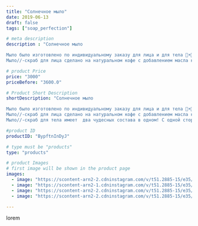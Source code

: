 ```yaml
---
title: "Солнечное мыло"
date: 2019-06-13
draft: false
tags: ["soap_perfection"]

# meta description
description : "Солнечное мыло

Мыло было изготовлено по индивидуальному заказу для лица и для тела 💎☀️🌿
Мыло//-скраб для лица сделано на натуральном кофе с добавлением масла к"

# product Price
price: "3000"
priceBefore: "3600.0"

# Product Short Description
shortDescription: "Солнечное мыло

Мыло было изготовлено по индивидуальному заказу для лица и для тела 💎☀️🌿
Мыло//-скраб для лица сделано на натуральном кофе с добавлением масла кокоса, масла манго, масла зародышей пшеницы, эфирного масла лаванды, ванили, пачули. Оно так бережно очищает кожу и делает её бархатистой, что с начала даже не верится, что это мыло ☺️
Мыло//-скраб для тела имеет  два чудесных состава в одном! С одной стороны мыло с маком и оно действует как более жёсткий пилинг, а с другой стороны, это соляной скраб который воздействует на кожу более мягко😍Да, да и такое бывает😉"

#product ID
productID: "BypftnInDyJ"

# type must be "products"
type: "products"

# product Images
# first image will be shown in the product page
images:
  - image: "https://scontent-arn2-2.cdninstagram.com/v/t51.2885-15/e35/61973525_2262255773882544_9198066931575958348_n.jpg?se=7&tp=1&_nc_ht=scontent-arn2-2.cdninstagram.com&_nc_cat=100&_nc_ohc=OB7h4rYEs6kAX-Zlq4g&ccb=7-4&oh=8e404fdee42c06b0ac8109b53268e67d&oe=6081B626&ig_cache_key=MjA2NTMyMTM3NTY5OTgzNzIzNg%3D%3D.2-ccb7-4"
  - image: "https://scontent-arn2-1.cdninstagram.com/v/t51.2885-15/e35/61893755_2399971726736018_831326416256773179_n.jpg?se=7&tp=1&_nc_ht=scontent-arn2-1.cdninstagram.com&_nc_cat=102&_nc_ohc=wcFhZyH-wJsAX8cxc6G&ccb=7-4&oh=071f83b7c171991efae8f23334e0a67e&oe=608300EF&ig_cache_key=MjA2NTMyMTM3NTY4MzA5MTYyOQ%3D%3D.2-ccb7-4"
  - image: "https://scontent-arn2-2.cdninstagram.com/v/t51.2885-15/e35/62486772_637911010017977_9149753112987532313_n.jpg?se=7&tp=1&_nc_ht=scontent-arn2-2.cdninstagram.com&_nc_cat=105&_nc_ohc=jMuQcDvNzBwAX9rMe-a&ccb=7-4&oh=67d9ed68891d3f5253d8463b963b58ff&oe=608223BB&ig_cache_key=MjA2NTMyMTM3NTY5OTg5MDUwNQ%3D%3D.2-ccb7-4"
  - image: "https://scontent-arn2-2.cdninstagram.com/v/t51.2885-15/e35/61712706_707159843086781_1708147001246732467_n.jpg?se=7&tp=1&_nc_ht=scontent-arn2-2.cdninstagram.com&_nc_cat=105&_nc_ohc=WxPPooyyxP0AX9mgP4P&ccb=7-4&oh=609479a9a9253bc01ecdbb27333c7cbe&oe=60836622&ig_cache_key=MjA2NTMyMTM3NTY5MTU0NzYxNA%3D%3D.2-ccb7-4"

---
```

lorem
